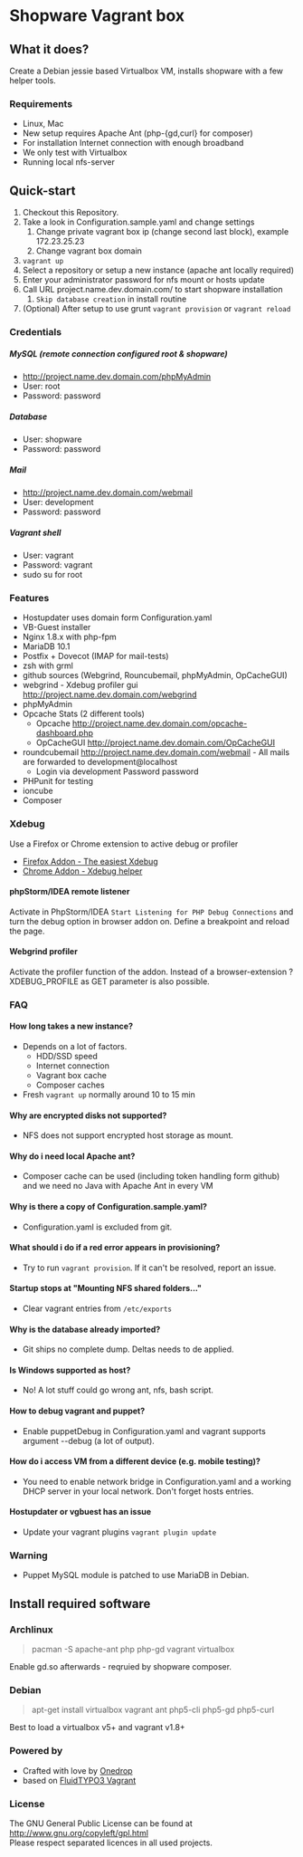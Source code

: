 # Shopware Vagrant box

## What it does?
Create a Debian jessie based Virtualbox VM, installs shopware with a few helper tools.

### Requirements
- Linux, Mac
- New setup requires Apache Ant (php-{gd,curl} for composer)
- For installation Internet connection with enough broadband
- We only test with Virtualbox
- Running local nfs-server

## Quick-start
1. Checkout this Repository.
2. Take a look in Configuration.sample.yaml and change settings
    1. Change private vagrant box ip (change second last block), example 172.23.25.23
    2. Change vagrant box domain
3. ```vagrant up```
4. Select a repository or setup a new instance (apache ant locally required)
5. Enter your administrator password for nfs mount or hosts update
6. Call URL project.name.dev.domain.com/ to start shopware installation
    1. ```Skip database creation``` in install routine
8. (Optional) After setup to use grunt ```vagrant provision``` or ```vagrant reload```

### Credentials
##### MySQL (remote connection configured root & shopware)
- http://project.name.dev.domain.com/phpMyAdmin
- User: root
- Password: password

##### Database
- User: shopware
- Password: password

##### Mail
- http://project.name.dev.domain.com/webmail
- User: development
- Password: password

##### Vagrant shell
- User: vagrant
- Password: vagrant
- sudo su for root

### Features
- Hostupdater uses domain form Configuration.yaml
- VB-Guest installer
- Nginx 1.8.x with php-fpm
- MariaDB 10.1
- Postfix + Dovecot (IMAP for mail-tests)
- zsh with grml
- github sources (Webgrind, Rouncubemail, phpMyAdmin, OpCacheGUI)
- webgrind - Xdebug profiler gui http://project.name.dev.domain.com/webgrind
- phpMyAdmin
- Opcache Stats (2 different tools)
    * Opcache http://project.name.dev.domain.com/opcache-dashboard.php
    * OpCacheGUI http://project.name.dev.domain.com/OpCacheGUI
- roundcubemail http://project.name.dev.domain.com/webmail - All mails are forwarded to development@localhost
    * Login via development Password password
- PHPunit for testing
- ioncube
- Composer


### Xdebug
Use a Firefox or Chrome extension to active debug or profiler

- [Firefox Addon - The easiest Xdebug](https://addons.mozilla.org/de/firefox/addon/the-easiest-xdebug)
- [Chrome Addon - Xdebug helper](https://chrome.google.com/webstore/detail/xdebug-helper/eadndfjplgieldjbigjakmdgkmoaaaoc)

#### phpStorm/IDEA remote listener
Activate in PhpStorm/IDEA ```Start Listening for PHP Debug Connections``` and turn the debug option in browser addon on. Define a breakpoint and reload the page.

#### Webgrind profiler
Activate the profiler function of the addon. Instead of a browser-extension ?XDEBUG_PROFILE as GET parameter is also possible.

### FAQ

#### How long takes a new instance?
- Depends on a lot of factors.
  - HDD/SSD speed
  - Internet connection
  - Vagrant box cache
  - Composer caches
- Fresh ```vagrant up``` normally around 10 to 15 min

#### Why are encrypted disks not supported?
- NFS does not support encrypted host storage as mount.

#### Why do i need local Apache ant?
- Composer cache can be used (including token handling form github) and we need no Java with Apache Ant in every VM

#### Why is there a copy of Configuration.sample.yaml?
- Configuration.yaml is excluded from git.

#### What should i do if a red error appears in provisioning?
- Try to run ```vagrant provision```. If it can't be resolved, report an issue.

#### Startup stops at "Mounting NFS shared folders..."
- Clear vagrant entries from ```/etc/exports```

#### Why is the database already imported?
- Git ships no complete dump. Deltas needs to de applied.

#### Is Windows supported as host?
- No! A lot stuff could go wrong ant, nfs, bash script.

#### How to debug vagrant and puppet?
- Enable puppetDebug in Configuration.yaml and vagrant supports argument --debug (a lot of output).

#### How do i access VM from a different device (e.g. mobile testing)?
- You need to enable network bridge in Configuration.yaml and a working DHCP server in your local network. Don't forget hosts entries.

#### Hostupdater or vgbuest has an issue
- Update your vagrant plugins ```vagrant plugin update```

### Warning
- Puppet MySQL module is patched to use MariaDB in Debian.


## Install required software
### Archlinux
> pacman -S apache-ant php php-gd vagrant virtualbox

Enable gd.so afterwards - reqruied by shopware composer.

### Debian
> apt-get install virtualbox vagrant ant php5-cli php5-gd php5-curl

Best to load a virtualbox v5+ and vagrant v1.8+

### Powered by
- Crafted with love by [Onedrop](https://1drop.de/)
- based on [FluidTYPO3 Vagrant](https://github.com/FluidTYPO3/FluidTYPO3-Vagrant/)

### License
The GNU General Public License can be found at http://www.gnu.org/copyleft/gpl.html<br />
Please respect separated licences in all used projects.
